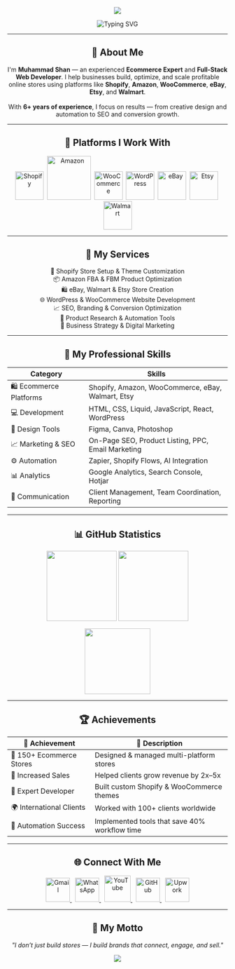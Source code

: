<!-- 🌿 Muhammad Shan | Professional Ecommerce Expert -->

<!-- 🌟 Animated Name Header (Bigger & Bolder) -->
<p align="center">
  <img src="https://capsule-render.vercel.app/api?type=waving&color=00C853&height=180&section=header&text=Muhammad%20Shan&fontColor=ffffff&fontSize=70&fontAlignY=35&animation=fadeIn&font=Montserrat%20ExtraBold"/>
</p>

<!-- ✨ Professional Typing Header (Enlarged & Bold) -->
<p align="center">
  <img src="https://readme-typing-svg.demolab.com?font=Montserrat+ExtraBold&weight=800&size=60&pause=1000&color=00C853&center=true&vCenter=true&width=1100&lines=Hi,+I'm+Muhammad+Shan!;Ecommerce+Expert+%7C+Web+Developer;Shopify+%7C+Amazon+%7C+WooCommerce;Helping+Brands+Grow+Online" alt="Typing SVG" />
</p>

---

<h2 align="center">🌿 About Me</h2>

<p align="center">
  I'm <b>Muhammad Shan</b> — an experienced <b>Ecommerce Expert</b> and <b>Full-Stack Web Developer</b>.  
  I help businesses build, optimize, and scale profitable online stores using platforms like  
  <b>Shopify</b>, <b>Amazon</b>, <b>WooCommerce</b>, <b>eBay</b>, <b>Etsy</b>, and <b>Walmart</b>.  
  <br><br>
  With <b>6+ years of experience</b>, I focus on results — from creative design and automation to SEO and conversion growth.
</p>

---

<h2 align="center">🛒 Platforms I Work With</h2>

<p align="center">
  <img src="https://cdn.simpleicons.org/shopify/00C853" width="65" title="Shopify" />&nbsp;
  <img src="https://upload.wikimedia.org/wikipedia/commons/a/a9/Amazon_logo.svg" width="100" title="Amazon" />&nbsp;
  <img src="https://cdn.simpleicons.org/woocommerce/96588A" width="65" title="WooCommerce" />&nbsp;
  <img src="https://cdn.simpleicons.org/wordpress/21759B" width="65" title="WordPress" />&nbsp;
  <img src="https://cdn.simpleicons.org/ebay/E53238" width="65" title="eBay" />&nbsp;
  <img src="https://cdn.simpleicons.org/etsy/F16521" width="65" title="Etsy" />&nbsp;
  <img src="https://cdn.simpleicons.org/walmart/0071CE" width="65" title="Walmart" />
</p>

---

<h2 align="center">💼 My Services</h2>

<p align="center">
  🚀 Shopify Store Setup & Theme Customization <br/>
  📦 Amazon FBA & FBM Product Optimization <br/>
  🛍️ eBay, Walmart & Etsy Store Creation <br/>
  🌐 WordPress & WooCommerce Website Development <br/>
  📈 SEO, Branding & Conversion Optimization <br/>
  🤖 Product Research & Automation Tools <br/>
  💬 Business Strategy & Digital Marketing
</p>

---

<h2 align="center">🧠 My Professional Skills</h2>

| Category | Skills |
|-----------|--------|
| 🛍️ Ecommerce Platforms | Shopify, Amazon, WooCommerce, eBay, Walmart, Etsy |
| 💻 Development | HTML, CSS, Liquid, JavaScript, React, WordPress |
| 🎨 Design Tools | Figma, Canva, Photoshop |
| 📈 Marketing & SEO | On-Page SEO, Product Listing, PPC, Email Marketing |
| ⚙️ Automation | Zapier, Shopify Flows, AI Integration |
| 📊 Analytics | Google Analytics, Search Console, Hotjar |
| 🤝 Communication | Client Management, Team Coordination, Reporting |

---

<h2 align="center">📊 GitHub Statistics</h2>

<p align="center">
  <img src="https://github-readme-stats.vercel.app/api?username=muhammad-shan-1&show_icons=true&theme=chartreuse-dark&hide_border=true&title_color=00C853&icon_color=00C853" height="160" />
  <img src="https://github-readme-streak-stats.herokuapp.com?user=muhammad-shan-1&theme=chartreuse-dark&hide_border=true&ring=00C853&fire=00C853&currStreakLabel=00C853" height="160" />
</p>

<p align="center">
  <img src="https://github-readme-stats.vercel.app/api/top-langs/?username=muhammad-shan-1&layout=compact&theme=chartreuse-dark&hide_border=true&title_color=00C853" height="150" />
</p>

---

<h2 align="center">🏆 Achievements</h2>

| 🥇 Achievement | 💬 Description |
|----------------|----------------|
| 💼 150+ Ecommerce Stores | Designed & managed multi-platform stores |
| 🚀 Increased Sales | Helped clients grow revenue by 2x–5x |
| 🧠 Expert Developer | Built custom Shopify & WooCommerce themes |
| 🌍 International Clients | Worked with 100+ clients worldwide |
| 🔧 Automation Success | Implemented tools that save 40% workflow time |

---

<h2 align="center">🌐 Connect With Me</h2>

<p align="center">
  <a href="mailto:alikhanboynew@gmail.com">
    <img src="https://cdn.simpleicons.org/gmail/D14836" width="55" title="Gmail" />
  </a>&nbsp;
  <a href="https://wa.me/message/I6PI77ERCUGGO1">
    <img src="https://cdn.simpleicons.org/whatsapp/25D366" width="55" title="WhatsApp" />
  </a>&nbsp;
  <a href="https://youtube.com/@ecommwith?si=DTyKNvusSI090vvv">
    <img src="https://cdn.simpleicons.org/youtube/FF0000" width="60" title="YouTube" />
  </a>&nbsp;
  <a href="https://github.com/muhammad-shan-1">
    <img src="https://cdn.simpleicons.org/github/181717" width="55" title="GitHub" />
  </a>&nbsp;
  <a href="https://www.upwork.com/freelancers/~01f7ed0e1437c91cf7">
    <img src="https://cdn.simpleicons.org/upwork/6fda44" width="55" title="Upwork" />
  </a>
</p>

---

<h2 align="center">💬 My Motto</h2>

<p align="center">
  <i>"I don’t just build stores — I build brands that connect, engage, and sell."</i>
</p>

<p align="center">
  <img src="https://capsule-render.vercel.app/api?type=waving&color=00C853&height=90&section=footer"/>
</p>
